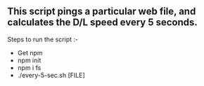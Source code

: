 ## This script pings a particular web file, and calculates the D/L speed every 5 seconds.

Steps to run the script :-

- Get npm
- npm init
- npm i fs
- ./every-5-sec.sh [FILE]
